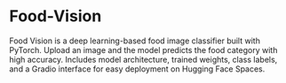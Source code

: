 # Food-Vision
Food Vision is a deep learning-based food image classifier built with PyTorch. Upload an image and the model predicts the food category with high accuracy. Includes model architecture, trained weights, class labels, and a Gradio interface for easy deployment on Hugging Face Spaces.
